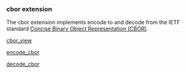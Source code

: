 ### cbor extension

The cbor extension implements encode to and decode from the IETF standard [Concise Binary Object Representation (CBOR)](http://cbor.io/).

[cbor_view](cbor_view.md)

[encode_cbor](encode_cbor.md)

[decode_cbor](decode_cbor.md)


